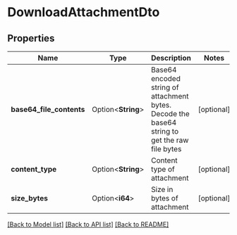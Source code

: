 # DownloadAttachmentDto

## Properties

Name | Type | Description | Notes
------------ | ------------- | ------------- | -------------
**base64_file_contents** | Option<**String**> | Base64 encoded string of attachment bytes. Decode the base64 string to get the raw file bytes | [optional]
**content_type** | Option<**String**> | Content type of attachment | [optional]
**size_bytes** | Option<**i64**> | Size in bytes of attachment | [optional]

[[Back to Model list]](../README.md#documentation-for-models) [[Back to API list]](../README.md#documentation-for-api-endpoints) [[Back to README]](../README.md)



